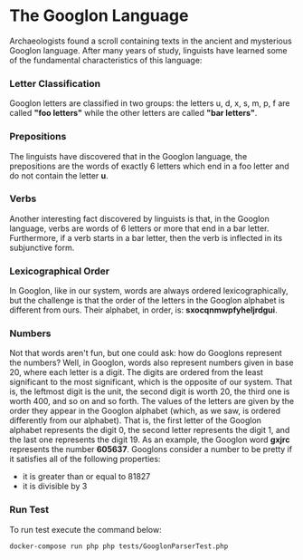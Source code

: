 # The Googlon Language

Archaeologists found a scroll containing texts in the ancient and mysterious Googlon language.
After many years of study, linguists have learned some of the fundamental characteristics of this language:
### Letter Classification
Googlon letters are classified in two groups: the letters u, d, x, s, m, p, f are called **"foo letters"** while the other
letters are called **"bar letters"**.
### Prepositions
The linguists have discovered that in the Googlon language, the prepositions are the words of exactly 6 letters
which end in a foo letter and do not contain the letter **u**.
### Verbs
Another interesting fact discovered by linguists is that, in the Googlon language, verbs are words of 6 letters or
more that end in a bar letter. Furthermore, if a verb starts in a bar letter, then the verb is inflected in its
subjunctive form.
### Lexicographical Order
In Googlon, like in our system, words are always ordered lexicographically, but the challenge is that the order of
the letters in the Googlon alphabet is different from ours. Their alphabet, in order, is: **sxocqnmwpfyheljrdgui**.
### Numbers
Not that words aren't fun, but one could ask: how do Googlons represent the numbers? Well, in Googlon, words
also represent numbers given in base 20, where each letter is a digit. The digits are ordered from the least
significant to the most significant, which is the opposite of our system. That is, the leftmost digit is the unit, the
second digit is worth 20, the third one is worth 400, and so on and so forth. The values of the letters are given
by the order they appear in the Googlon alphabet (which, as we saw, is ordered differently from our alphabet).
That is, the first letter of the Googlon alphabet represents the digit 0, the second letter represents the digit 1,
and the last one represents the digit 19.
As an example, the Googlon word **gxjrc** represents the number **605637**.
Googlons consider a number to be pretty if it satisfies all of the following properties:
- it is greater than or equal to 81827
- it is divisible by 3

### Run Test
To run test execute the command below: 

```bash
docker-compose run php php tests/GooglonParserTest.php
```
